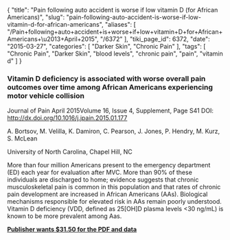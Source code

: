 {
    "title": "Pain following auto accident is worse if low vitamin D (for African Americans)",
    "slug": "pain-following-auto-accident-is-worse-if-low-vitamin-d-for-african-americans",
    "aliases": [
        "/Pain+following+auto+accident+is+worse+if+low+vitamin+D+for+African+Americans+\u2013+April+2015",
        "/6372"
    ],
    "tiki_page_id": 6372,
    "date": "2015-03-27",
    "categories": [
        "Darker Skin",
        "Chronic Pain"
    ],
    "tags": [
        "Chronic Pain",
        "Darker Skin",
        "blood levels",
        "chronic pain",
        "pain",
        "vitamin d"
    ]
}


### Vitamin D deficiency is associated with worse overall pain outcomes over time among African Americans experiencing motor vehicle collision

Journal of Pain April 2015Volume 16, Issue 4, Supplement, Page S41 DOI: http://dx.doi.org/10.1016/j.jpain.2015.01.177

A. Bortsov, M. Velilla, K. Damiron, C. Pearson, J. Jones, P. Hendry, M. Kurz, S. McLean

University of North Carolina, Chapel Hill, NC

More than four million Americans present to the emergency department (ED) each year for evaluation after MVC. More than 90% of these individuals are discharged to home; evidence suggests that chronic musculoskeletal pain is common in this population and that rates of chronic pain development are increased in African Americans (AAs). Biological mechanisms responsible for elevated risk in AAs remain poorly understood. Vitamin D deficiency (VDD, defined as 25<span>[OH]</span>D plasma levels <30 ng/mL) is known to be more prevalent among Aas.

 **[Publisher wants $31.50 for the PDF and data](http://www.jpain.org/article/S1526-5900(15)00215-1/abstract?rss=yes)**